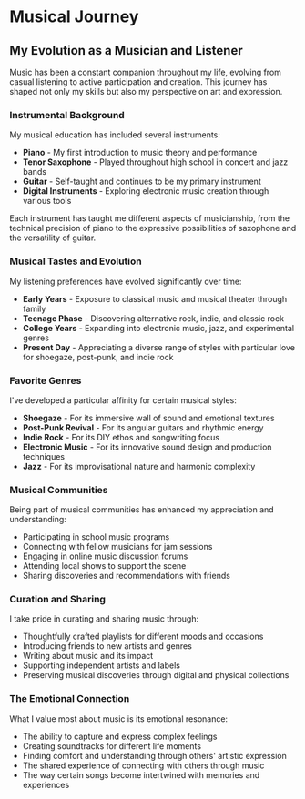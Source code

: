 # Musical Journey

## My Evolution as a Musician and Listener

Music has been a constant companion throughout my life, evolving from casual listening to active participation and creation. This journey has shaped not only my skills but also my perspective on art and expression.

### Instrumental Background

My musical education has included several instruments:

- **Piano** - My first introduction to music theory and performance
- **Tenor Saxophone** - Played throughout high school in concert and jazz bands
- **Guitar** - Self-taught and continues to be my primary instrument
- **Digital Instruments** - Exploring electronic music creation through various tools

Each instrument has taught me different aspects of musicianship, from the technical precision of piano to the expressive possibilities of saxophone and the versatility of guitar.

### Musical Tastes and Evolution

My listening preferences have evolved significantly over time:

- **Early Years** - Exposure to classical music and musical theater through family
- **Teenage Phase** - Discovering alternative rock, indie, and classic rock
- **College Years** - Expanding into electronic music, jazz, and experimental genres
- **Present Day** - Appreciating a diverse range of styles with particular love for shoegaze, post-punk, and indie rock

### Favorite Genres

I've developed a particular affinity for certain musical styles:

- **Shoegaze** - For its immersive wall of sound and emotional textures
- **Post-Punk Revival** - For its angular guitars and rhythmic energy
- **Indie Rock** - For its DIY ethos and songwriting focus
- **Electronic Music** - For its innovative sound design and production techniques
- **Jazz** - For its improvisational nature and harmonic complexity

### Musical Communities

Being part of musical communities has enhanced my appreciation and understanding:

- Participating in school music programs
- Connecting with fellow musicians for jam sessions
- Engaging in online music discussion forums
- Attending local shows to support the scene
- Sharing discoveries and recommendations with friends

### Curation and Sharing

I take pride in curating and sharing music through:

- Thoughtfully crafted playlists for different moods and occasions
- Introducing friends to new artists and genres
- Writing about music and its impact
- Supporting independent artists and labels
- Preserving musical discoveries through digital and physical collections

### The Emotional Connection

What I value most about music is its emotional resonance:

- The ability to capture and express complex feelings
- Creating soundtracks for different life moments
- Finding comfort and understanding through others' artistic expression
- The shared experience of connecting with others through music
- The way certain songs become intertwined with memories and experiences 
